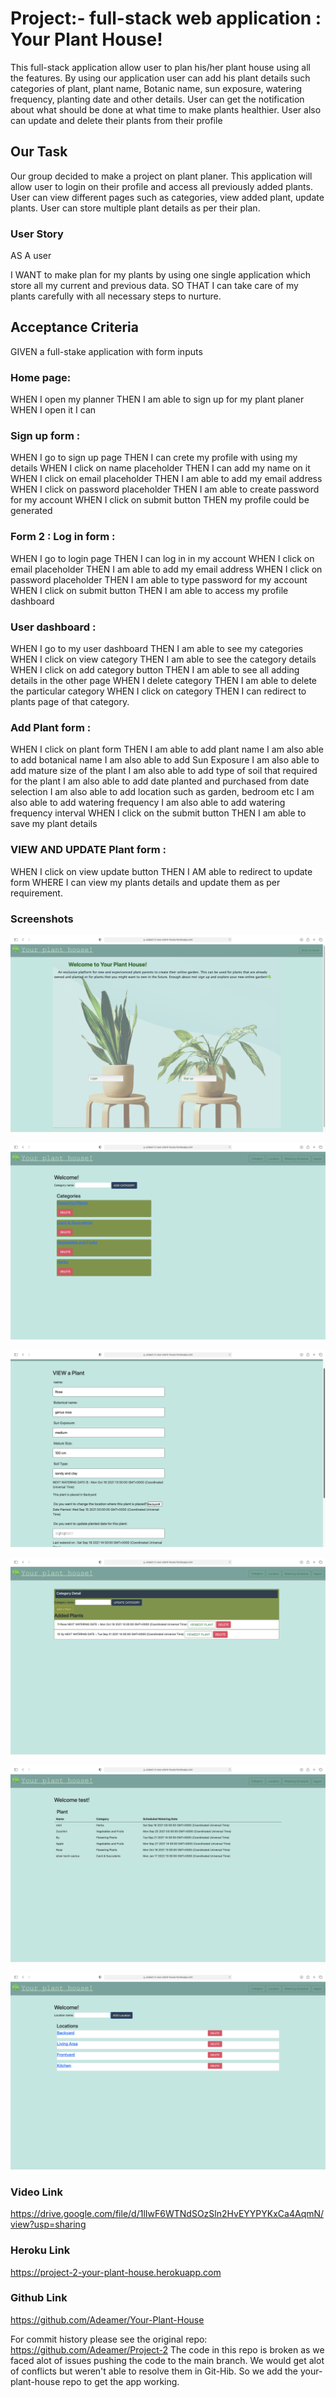 # Project:- full-stack web application : Your Plant House!

This full-stack application allow user to plan his/her plant house using all the features. By using our application user can add his plant details such categories of plant, plant name, Botanic name, sun exposure, watering frequency, planting date and other details. User can get the notification about
what should be done at what time to make plants healthier. User also can update and delete their plants from their profile


## Our Task
 
Our group decided to make a project on plant planer. This application will allow user to login on their profile and access all previously added plants.
User can view different pages such as categories, view added plant, update plants. User can store multiple plant details as per their plan.


### User Story

AS A user 

I WANT to make plan for my plants by using one single application which store all my current and previous data.
SO THAT I can take care of my plants carefully with all necessary steps to nurture.

## Acceptance Criteria

GIVEN a full-stake application with form inputs 


### Home page:

WHEN I open my planner 
THEN I am able to sign up for my plant planer
WHEN I open it I can 

### Sign up form :  

WHEN I go to sign up page
THEN I can crete my profile with using my details
WHEN I click on name placeholder 
THEN I can add my name on it
WHEN I click on email placeholder
THEN I am able to add my email address
WHEN I click on password placeholder
THEN I am able to create password for my account
WHEN I click on submit button
THEN my profile could be  generated

### Form 2 : Log in form :

WHEN I go to login page
THEN I can log in in my account
WHEN I click on email placeholder
THEN I am able to add my email address
WHEN I click on password placeholder
THEN I am able to type password for my account
WHEN I click on submit button
THEN I am able to access my profile dashboard

### User dashboard :
WHEN I go to my user dashboard
THEN I am able to see my categories 
WHEN I click on view category 
THEN I am able to see the category details
WHEN I click on add category button
THEN I am able to see all adding details in the other page
WHEN I delete category 
THEN I am able to delete the particular category
WHEN I click on category 
THEN I can redirect to plants page of that category.

### Add Plant form :

WHEN I click on plant form 
THEN I am able to add plant name
I am also able to add botanical name
I am also able to add Sun Exposure
I am also able to add mature size of the plant
I am also able to add type of soil that required for the plant
I am also able to add date planted and purchased from date selection
I am also able to add location such as garden, bedroom etc
I am also able to add watering frequency
I am also able to add watering frequency interval
WHEN I click on the submit button
THEN I am able to save my plant details

### VIEW AND UPDATE Plant form :

WHEN I click on view update button
THEN I AM able to redirect to update form
WHERE I can view my plants details and update them as per requirement.

### Screenshots
![](./public/assets/images/Screenshot1_plant_house.png)


![](./public/assets/images/Screenshot2_plant_house.png)

![](./public/assets/images/Screenshot3.png)

![](./public/assets/images/Screenshot4.png)


![](./public/assets/images/Screenshot5.png)


![](./public/assets/images/Screenshot6.png)



### Video Link
https://drive.google.com/file/d/1lIwF6WTNdSOzSln2HvEYYPYKxCa4AqmN/view?usp=sharing


### Heroku Link
https://project-2-your-plant-house.herokuapp.com

### Github Link
https://github.com/Adeamer/Your-Plant-House

For commit history please see the original repo: https://github.com/Adeamer/Project-2 
The code in this repo is broken as we faced alot of issues pushing the code to the main branch. We would get alot of conflicts but weren't able to resolve them in Git-Hib.
So we add the your-plant-house repo to get the app working.




